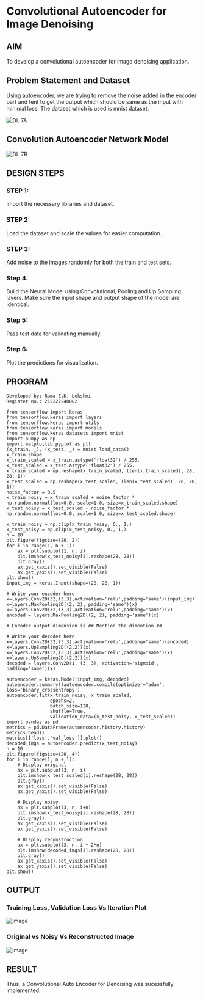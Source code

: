 # Convolutional Autoencoder for Image Denoising

## AIM

To develop a convolutional autoencoder for image denoising application.

## Problem Statement and Dataset

Using autoencoder, we are trying to remove the noise added in the encoder part and tent to get the output which should be same as the input with minimal loss. The dataset which is used is mnist dataset.

![DL 7A](https://github.com/Rama-Lekshmi/convolutional-denoising-autoencoder/assets/118541549/40813c8b-7d9d-41ba-b3a7-292bf8a19934)

## Convolution Autoencoder Network Model

![DL 7B](https://github.com/Rama-Lekshmi/convolutional-denoising-autoencoder/assets/118541549/f9ba3117-56ec-4991-baa8-f6713117bcad)

## DESIGN STEPS

### STEP 1:
Import the necessary libraries and dataset.

### STEP 2:
Load the dataset and scale the values for easier computation.

### STEP 3:
Add noise to the images randomly for both the train and test sets.

### Step 4:
Build the Neural Model using Convolutional, Pooling and Up Sampling layers. Make sure the input shape and output shape of the model are identical.

### Step 5:
Pass test data for validating manually.

### Step 6:
Plot the predictions for visualization.

## PROGRAM
```
Developed by: Rama E.K. Lekshmi
Register no.: 212222240082

from tensorflow import keras
from tensorflow.keras import layers
from tensorflow.keras import utils
from tensorflow.keras import models
from tensorflow.keras.datasets import mnist
import numpy as np
import matplotlib.pyplot as plt
(x_train, _), (x_test, _) = mnist.load_data()
x_train.shape
x_train_scaled = x_train.astype('float32') / 255.
x_test_scaled = x_test.astype('float32') / 255.
x_train_scaled = np.reshape(x_train_scaled, (len(x_train_scaled), 28, 28, 1))
x_test_scaled = np.reshape(x_test_scaled, (len(x_test_scaled), 28, 28, 1))
noise_factor = 0.5
x_train_noisy = x_train_scaled + noise_factor * np.random.normal(loc=0.0, scale=1.0, size=x_train_scaled.shape) 
x_test_noisy = x_test_scaled + noise_factor * np.random.normal(loc=0.0, scale=1.0, size=x_test_scaled.shape) 

x_train_noisy = np.clip(x_train_noisy, 0., 1.)
x_test_noisy = np.clip(x_test_noisy, 0., 1.)
n = 10
plt.figure(figsize=(20, 2))
for i in range(1, n + 1):
    ax = plt.subplot(1, n, i)
    plt.imshow(x_test_noisy[i].reshape(28, 28))
    plt.gray()
    ax.get_xaxis().set_visible(False)
    ax.get_yaxis().set_visible(False)
plt.show()
input_img = keras.Input(shape=(28, 28, 1))

# Write your encoder here
x=layers.Conv2D(32,(3,3),activation='relu',padding='same')(input_img)
x=layers.MaxPooling2D((2, 2), padding='same')(x)
x=layers.Conv2D(32,(3,3),activation='relu',padding='same')(x)
encoded = layers.MaxPooling2D((2, 2), padding='same')(x)

# Encoder output dimension is ## Mention the dimention ##

# Write your decoder here
x=layers.Conv2D(32,(3,3),activation='relu',padding='same')(encoded)
x=layers.UpSampling2D((2,2))(x)
x=layers.Conv2D(32,(3,3),activation='relu',padding='same')(x)
x=layers.UpSampling2D((2,2))(x)
decoded = layers.Conv2D(1, (3, 3), activation='sigmoid', padding='same')(x)

autoencoder = keras.Model(input_img, decoded)
autoencoder.summary()autoencoder.compile(optimizer='adam', loss='binary_crossentropy')
autoencoder.fit(x_train_noisy, x_train_scaled,
                epochs=2,
                batch_size=128,
                shuffle=True,
                validation_data=(x_test_noisy, x_test_scaled))
import pandas as pd
metrics = pd.DataFrame(autoencoder.history.history)
metrics.head()
metrics[['loss','val_loss']].plot()
decoded_imgs = autoencoder.predict(x_test_noisy)
n = 10
plt.figure(figsize=(20, 4))
for i in range(1, n + 1):
    # Display original
    ax = plt.subplot(3, n, i)
    plt.imshow(x_test_scaled[i].reshape(28, 28))
    plt.gray()
    ax.get_xaxis().set_visible(False)
    ax.get_yaxis().set_visible(False)

    # Display noisy
    ax = plt.subplot(3, n, i+n)
    plt.imshow(x_test_noisy[i].reshape(28, 28))
    plt.gray()
    ax.get_xaxis().set_visible(False)
    ax.get_yaxis().set_visible(False)    

    # Display reconstruction
    ax = plt.subplot(3, n, i + 2*n)
    plt.imshow(decoded_imgs[i].reshape(28, 28))
    plt.gray()
    ax.get_xaxis().set_visible(False)
    ax.get_yaxis().set_visible(False)
plt.show()
```

## OUTPUT

### Training Loss, Validation Loss Vs Iteration Plot

![image](https://github.com/Rama-Lekshmi/convolutional-denoising-autoencoder/assets/118541549/a0961770-62bf-4480-ab56-ebbec56668f5)

### Original vs Noisy Vs Reconstructed Image

![image](https://github.com/Rama-Lekshmi/convolutional-denoising-autoencoder/assets/118541549/ab866a23-bc42-4eaa-8876-2ff825bf024f)




## RESULT
Thus, a Convolutional Auto Encoder for Denoising was sucessfully implemented.

